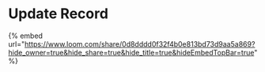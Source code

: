 # Update Record

{% embed url="https://www.loom.com/share/0d8dddd0f32f4b0e813bd73d9aa5a869?hide_owner=true&hide_share=true&hide_title=true&hideEmbedTopBar=true" %}
